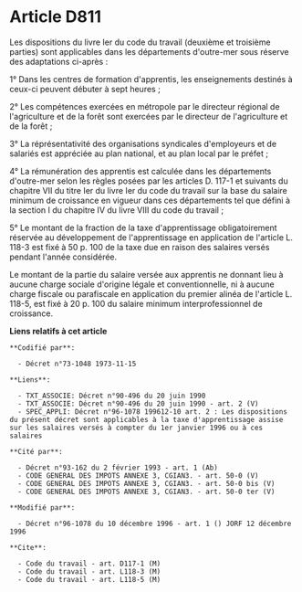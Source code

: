 # Article D811

Les dispositions du livre Ier du code du travail (deuxième et troisième parties) sont applicables dans les départements
d'outre-mer sous réserve des adaptations ci-après :

1° Dans les centres de formation d'apprentis, les enseignements destinés à ceux-ci peuvent débuter à sept heures ;

2° Les compétences exercées en métropole par le directeur régional de l'agriculture et de la forêt sont exercées par le
directeur de l'agriculture et de la forêt ;

3° La réprésentativité des organisations syndicales d'employeurs et de salariés est appréciée au plan national, et au plan
local par le préfet ;

4° La rémunération des apprentis est calculée dans les départements d'outre-mer selon les règles posées par les articles D.
117-1 et suivants du chapitre VII du titre Ier du livre Ier du code du travail sur la base du salaire minimum de croissance
en vigueur dans ces départements tel que défini à la section I du chapitre IV du livre VIII du code du travail ;

5° Le montant de la fraction de la taxe d'apprentissage obligatoirement réservée au développement de l'apprentissage en
application de l'article L. 118-3 est fixé à 50 p. 100 de la taxe due en raison des salaires versés pendant l'année
considérée.

Le montant de la partie du salaire versée aux apprentis ne donnant lieu à aucune charge sociale d'origine légale et
conventionnelle, ni à aucune charge fiscale ou parafiscale en application du premier alinéa de l'article L. 118-5, est fixé à
20 p. 100 du salaire minimum interprofessionnel de croissance.

**Liens relatifs à cet article**

	**Codifié par**:

	  - Décret n°73-1048 1973-11-15

	**Liens**:

	  - TXT_ASSOCIE: Décret n°90-496 du 20 juin 1990
	  - TXT_ASSOCIE: Décret n°90-496 du 20 juin 1990 - art. 2 (V)
	  - SPEC_APPLI: Décret n°96-1078 199612-10 art. 2 : Les dispositions du présent décret sont applicables à la taxe d'apprentissage assise sur les salaires versés à compter du 1er janvier 1996 ou à ces salaires

	**Cité par**:

	  - Décret n°93-162 du 2 février 1993 - art. 1 (Ab)
	  - CODE GENERAL DES IMPOTS ANNEXE 3, CGIAN3. - art. 50-0 (V)
	  - CODE GENERAL DES IMPOTS ANNEXE 3, CGIAN3. - art. 50-0 bis (V)
	  - CODE GENERAL DES IMPOTS ANNEXE 3, CGIAN3. - art. 50-0 ter (V)

	**Modifié par**:

	  - Décret n°96-1078 du 10 décembre 1996 - art. 1 () JORF 12 décembre 1996

	**Cite**:

	  - Code du travail - art. D117-1 (M)
	  - Code du travail - art. L118-3 (M)
	  - Code du travail - art. L118-5 (M)
